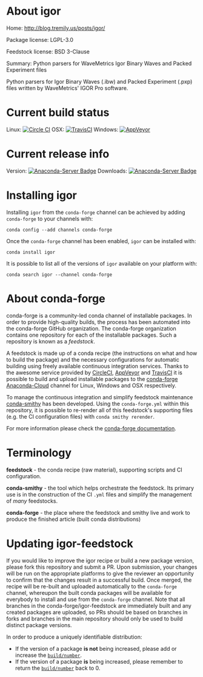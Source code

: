About igor
==========

Home: http://blog.tremily.us/posts/igor/

Package license: LGPL-3.0

Feedstock license: BSD 3-Clause

Summary: Python parsers for WaveMetrics Igor Binary Waves and Packed Experiment files

Python parsers for Igor Binary Waves (.ibw) and Packed Experiment
(.pxp) files written by WaveMetrics' IGOR Pro software.


Current build status
====================

Linux: [![Circle CI](https://circleci.com/gh/conda-forge/igor-feedstock.svg?style=shield)](https://circleci.com/gh/conda-forge/igor-feedstock)
OSX: [![TravisCI](https://travis-ci.org/conda-forge/igor-feedstock.svg?branch=master)](https://travis-ci.org/conda-forge/igor-feedstock)
Windows: [![AppVeyor](https://ci.appveyor.com/api/projects/status/github/conda-forge/igor-feedstock?svg=True)](https://ci.appveyor.com/project/conda-forge/igor-feedstock/branch/master)

Current release info
====================
Version: [![Anaconda-Server Badge](https://anaconda.org/conda-forge/igor/badges/version.svg)](https://anaconda.org/conda-forge/igor)
Downloads: [![Anaconda-Server Badge](https://anaconda.org/conda-forge/igor/badges/downloads.svg)](https://anaconda.org/conda-forge/igor)

Installing igor
===============

Installing `igor` from the `conda-forge` channel can be achieved by adding `conda-forge` to your channels with:

```
conda config --add channels conda-forge
```

Once the `conda-forge` channel has been enabled, `igor` can be installed with:

```
conda install igor
```

It is possible to list all of the versions of `igor` available on your platform with:

```
conda search igor --channel conda-forge
```


About conda-forge
=================

conda-forge is a community-led conda channel of installable packages.
In order to provide high-quality builds, the process has been automated into the
conda-forge GitHub organization. The conda-forge organization contains one repository
for each of the installable packages. Such a repository is known as a *feedstock*.

A feedstock is made up of a conda recipe (the instructions on what and how to build
the package) and the necessary configurations for automatic building using freely
available continuous integration services. Thanks to the awesome service provided by
[CircleCI](https://circleci.com/), [AppVeyor](http://www.appveyor.com/)
and [TravisCI](https://travis-ci.org/) it is possible to build and upload installable
packages to the [conda-forge](https://anaconda.org/conda-forge)
[Anaconda-Cloud](http://docs.anaconda.org/) channel for Linux, Windows and OSX respectively.

To manage the continuous integration and simplify feedstock maintenance
[conda-smithy](http://github.com/conda-forge/conda-smithy) has been developed.
Using the ``conda-forge.yml`` within this repository, it is possible to re-render all of
this feedstock's supporting files (e.g. the CI configuration files) with ``conda smithy rerender``.

For more information please check the [conda-forge documentation](https://conda-forge.org/docs/).

Terminology
===========

**feedstock** - the conda recipe (raw material), supporting scripts and CI configuration.

**conda-smithy** - the tool which helps orchestrate the feedstock.
                   Its primary use is in the construction of the CI ``.yml`` files
                   and simplify the management of *many* feedstocks.

**conda-forge** - the place where the feedstock and smithy live and work to
                  produce the finished article (built conda distributions)


Updating igor-feedstock
=======================

If you would like to improve the igor recipe or build a new
package version, please fork this repository and submit a PR. Upon submission,
your changes will be run on the appropriate platforms to give the reviewer an
opportunity to confirm that the changes result in a successful build. Once
merged, the recipe will be re-built and uploaded automatically to the
`conda-forge` channel, whereupon the built conda packages will be available for
everybody to install and use from the `conda-forge` channel.
Note that all branches in the conda-forge/igor-feedstock are
immediately built and any created packages are uploaded, so PRs should be based
on branches in forks and branches in the main repository should only be used to
build distinct package versions.

In order to produce a uniquely identifiable distribution:
 * If the version of a package **is not** being increased, please add or increase
   the [``build/number``](http://conda.pydata.org/docs/building/meta-yaml.html#build-number-and-string).
 * If the version of a package **is** being increased, please remember to return
   the [``build/number``](http://conda.pydata.org/docs/building/meta-yaml.html#build-number-and-string)
   back to 0.